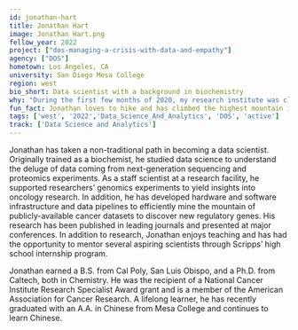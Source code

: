 ```yaml
---
id: jonathan-hart
title: Jonathan Hart
image: Jonathan Hart.png
fellow_year: 2022
project: ["dos-managing-a-crisis-with-data-and-empathy"]
agency: ["DOS"]
hometown: Los Angeles, CA
university: San Diego Mesa College
region: west
bio_short: Data scientist with a background in biochemistry
why: "During the first few months of 2020, my research institute was closed, and I volunteered to do COVID-19 research in a laboratory. I felt like we were tackling big problems to benefit society. When the time came to look for a new position, I came across the U.S. Digital Corps. It was outside of my field, but I have experience in data science. USDC is open to those who have taken a nontraditional path, and I was excited to see how fellows' projects will impact society."
fun_fact: Jonathan loves to hike and has climbed the highest mountain in the continental United States (Mt. Whitney in California). The last major mountain he's been up is Mt. Emei in China. Climbing all 5 of the Taoist sacred mountains in China is on his bucket list.
tags: ['west', '2022','Data_Science_And_Analytics', 'DOS', 'active']
track: ['Data Science and Analytics']
---
```


Jonathan has taken a non-traditional path in becoming a data scientist. Originally trained as a biochemist, he studied data science to understand the deluge of data coming from next-generation sequencing and proteomics experiments. As a staff scientist at a research facility, he supported researchers’ genomics experiments to yield insights into oncology research. In addition, he has developed hardware and software infrastructure and data pipelines to efficiently mine the mountain of publicly-available cancer datasets to discover new regulatory genes. His research has been published in leading journals and presented at major conferences. In addition to research, Jonathan enjoys teaching and has had the opportunity to mentor several aspiring scientists through Scripps’ high school internship program.

Jonathan earned a B.S. from Cal Poly, San Luis Obispo, and a Ph.D. from Caltech, both in Chemistry. He was the recipient of a National Cancer Institute Research Specialist Award grant and is a member of the American Association for Cancer Research. A lifelong learner, he has recently graduated with an A.A. in Chinese from Mesa College and continues to learn Chinese.

